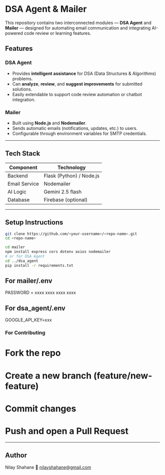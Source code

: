 #  DSA Agent & Mailer

This repository contains two interconnected modules — **DSA Agent** and **Mailer** — designed for automating email communication and integrating AI-powered code review or learning features.


##  Features

###  DSA Agent
- Provides **intelligent assistance** for DSA (Data Structures & Algorithms) problems.
- Can **analyze**, **review**, and **suggest improvements** for submitted solutions.
- Easily extendable to support code review automation or chatbot integration.

###  Mailer
- Built using **Node.js** and **Nodemailer**.
- Sends automatic emails (notifications, updates, etc.) to users.
- Configurable through environment variables for SMTP credentials.

---

##  Tech Stack

| Component | Technology |
|------------|-------------|
| Backend | Flask (Python) / Node.js |
| Email Service | Nodemailer |
| AI Logic |Gemini 2.5 flash|
| Database |Firebase (optional) |

---

## Setup Instructions


```bash
git clone https://github.com/<your-username>/<repo-name>.git
cd <repo-name>

cd mailer
npm install express cors dotenv axios nodemailer
# or for DSA Agent
cd ../dsa_agent
pip install -r requirements.txt
```

## For mailer/.env
  PASSWORD = xxxx xxxx xxxx xxxx
## For dsa_agent/.env
  GOOGLE_API_KEY=xxx


### For Contributing
# Fork the repo
# Create a new branch (feature/new-feature)
# Commit changes
# Push and open a Pull Request

---
## Author

Nilay Shahane
📧 nilayshahane@gmail.com
